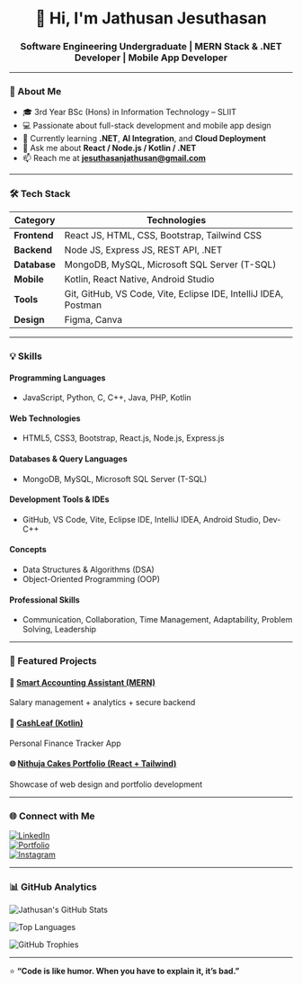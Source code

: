 <h1 align="center">👋 Hi, I'm Jathusan Jesuthasan</h1>
<h3 align="center">Software Engineering Undergraduate | MERN Stack & .NET Developer | Mobile App Developer</h3>

---

### 🚀 About Me
- 🎓 3rd Year BSc (Hons) in Information Technology – SLIIT
- 💻 Passionate about full-stack development and mobile app design
- 🌱 Currently learning **.NET**, **AI Integration**, and **Cloud Deployment**
- 💬 Ask me about **React / Node.js / Kotlin / .NET**
- 📫 Reach me at **jesuthasanjathusan@gmail.com**

---

### 🛠️ Tech Stack
| Category | Technologies |
|-----------|---------------|
| **Frontend** | React JS, HTML, CSS, Bootstrap, Tailwind CSS |
| **Backend** | Node JS, Express JS, REST API, .NET |
| **Database** | MongoDB, MySQL, Microsoft SQL Server (T-SQL) |
| **Mobile** | Kotlin, React Native, Android Studio |
| **Tools** | Git, GitHub, VS Code, Vite, Eclipse IDE, IntelliJ IDEA, Postman |
| **Design** | Figma, Canva |

---

### 💡 Skills

#### **Programming Languages**
- JavaScript, Python, C, C++, Java, PHP, Kotlin  

#### **Web Technologies**
- HTML5, CSS3, Bootstrap, React.js, Node.js, Express.js  

#### **Databases & Query Languages**
- MongoDB, MySQL, Microsoft SQL Server (T-SQL)  

#### **Development Tools & IDEs**
- GitHub, VS Code, Vite, Eclipse IDE, IntelliJ IDEA, Android Studio, Dev-C++  

#### **Concepts**
- Data Structures & Algorithms (DSA)  
- Object-Oriented Programming (OOP)  

#### **Professional Skills**
- Communication, Collaboration, Time Management, Adaptability, Problem Solving, Leadership  

---

### 📂 Featured Projects

#### 💼 [Smart Accounting Assistant (MERN)](https://github.com/jathusan-jj/smart-accounting-assistant)  
Salary management + analytics + secure backend  

#### 📱 [CashLeaf (Kotlin)](https://github.com/jathusan-jj/cashleaf)  
Personal Finance Tracker App  

#### 🌐 [Nithuja Cakes Portfolio (React + Tailwind)](https://github.com/jathusan-jj/nithuja-cakes)  
Showcase of web design and portfolio development  

---

### 🌐 Connect with Me
[![LinkedIn](https://img.shields.io/badge/LinkedIn-0A66C2?logo=linkedin&logoColor=white)](https://linkedin.com/in/jathusan)  
[![Portfolio](https://img.shields.io/badge/Portfolio-402978?logo=react&logoColor=white)](https://your-portfolio-link)  
[![Instagram](https://img.shields.io/badge/Instagram-E4405F?logo=instagram&logoColor=white)](https://instagram.com/yourprofile)  

---

### 📊 GitHub Analytics
![Jathusan's GitHub Stats](https://github-readme-stats.vercel.app/api?username=jathusan-jj&show_icons=true&theme=tokyonight&hide_border=true)  

![Top Languages](https://github-readme-stats.vercel.app/api/top-langs/?username=jathusan-jj&layout=compact&theme=radical&hide_border=true)  

![GitHub Trophies](https://github-profile-trophy.vercel.app/?username=jathusan-jj&theme=onedark&margin-w=10&margin-h=10)  

---

⭐ **“Code is like humor. When you have to explain it, it’s bad.”**
